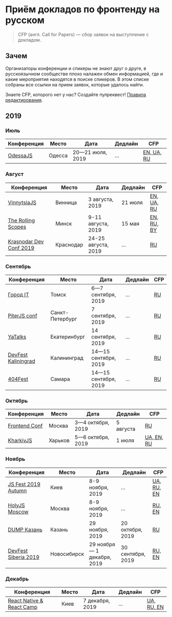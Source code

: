 # Приём докладов по фронтенду на русском

> CFP (англ. Call for Papers) — сбор заявок на выступление с докладом.

## Зачем

Организаторы конференции и спикеры не знают друг о друге,
в русскоязычном сообществе плохо налажен обмен информацией,
где и какие мероприятия находятся в поиске спикеров.
В этом списке собраны все ссылки на прием заявок, которые удалось найти.

Знаете CFP, которого нет у нас? Создайте пулреквест! [Правила редактирования](CONTRIBUTION.md).

## 2019

### Июль

| Конференция | Место | Дата | Дедлайн | CFP |
| ---------- | -------- | ---- | ------------------- | ------------------------ |
| [OdessaJS](http://odessajs.org/) | Одесса | 20—21 июля, 2019 | … | [EN, UA, RU](https://docs.google.com/forms/d/e/1FAIpQLSeQqU4iM-vBx6VRWHQcE1zKh3LW4KZ5231Oe0dQx-neBrrc3g/viewform) |

### Август

| Конференция | Место | Дата | Дедлайн | CFP |
| ---------- | -------- | ---- | ------------------- | ------------------------ |
| [VinnytsiaJS](http://vinnytsiajs.org/) | Винница | 3 августа, 2019 | 21 июля | [EN, UA, RU](http://vinnytsiajs.org/call-for-papers/) |
| [The Rolling Scopes](https://rsconf.by/) | Минск | 9-11 августа, 2019 | 15 мая | [EN, RU, BY](https://docs.google.com/forms/d/e/1FAIpQLSe1Mx_HLnAm09pB0ngzx_eCBJg29mzUdM0dLfE2BfhjdaCy6A/viewform) |
| [Krasnodar Dev Conf 2019](https://krd.dev/events/14) | Краснодар | 24-25 августа, 2019 | … | [RU](https://forms.yandex.ru/u/5c9e04c219621d276214ff7a/) |


### Сентябрь

| Конференция | Место | Дата | Дедлайн | CFP |
| ---------- | -------- | ---- | ------------------- | ------------------------ |
| [Город IT](http://gorod.it/) | Томск | 6—7 сентября, 2019 | … | [RU](http://gorod.it/) |
| [PiterJS conf](https://conf.piterjs.org/?utm_source=twitter.com&utm_medium=social&utm_campaign=cfpform) | Санкт-Петербург | 7 сентября, 2019 | … | [RU](https://docs.google.com/forms/d/e/1FAIpQLSc7qjECJjJXNmlaqgDboAnvsXZyo5K1w6ZVqejEoYmxEwpc7w/viewform) |
| [YaTalks](https://events.yandex.ru/events/meetings/14-sep-2019/) | Екатеринбург | 14 сентября, 2019 | … | [RU](https://forms.yandex.ru/surveys/10012640/) |
| [DevFest Kaliningrad](http://devfest.kantiana.ru/) | Калининград | 14—15 сентября, 2019 | … | [RU](http://devfest.kantiana.ru/speakers) |
| [404Fest](https://2019.404fest.ru/) | Самара | 14—15 сентября, 2019 | … | [RU](https://docs.google.com/forms/d/e/1FAIpQLScKE6sONDlZE9NXqBAyiP61sxJaIekFMdTAV4A6CMntbBVSqg/viewform) |

### Октябрь

| Конференция | Место | Дата | Дедлайн | CFP |
| ---------- | -------- | ---- | ------------------- | ------------------------ |
| [Frontend Conf](http://frontendconf.ru/moscow/2019) | Москва | 3—4 октября, 2019 | 5 августа | [RU](https://conf.ontico.ru/lectures/propose?conference=fc2019-moscow) |
| [KharkivJS](https://kharkivjs.org/) | Харьков | 5—6 октября, 2019 | 1 июля | [UA, EN, RU](https://docs.google.com/forms/d/e/1FAIpQLSdheoMEKIdJdpLXDGAjYZtZsIbWMiZQ7iZR7biBwfbTUnxYkg/viewform) |

### Ноябрь

| Конференция | Место | Дата | Дедлайн | CFP |
| ---------- | -------- | ---- | ------------------- | ------------------------ |
| [JS Fest 2019 Autumn](http://jsfest.com.ua/) | Киев | 8-9 ноября, 2019 | … | [UA](http://jsfest.com.ua/speakers.html), [RU](http://jsfest.com.ua/speakers_rus.html), [EN](http://jsfest.com.ua/speakers_eng.html) |
| [HolyJS Moscow](https://holyjs-moscow.ru/) | Москва | 8-9 ноября, 2019 | … | [RU](https://holyjs-moscow.ru/callforpapers/), [EN](https://holyjs-moscow.ru/en/callforpapers/) |
| [DUMP Казань](https://dump-kazan.ru/) | Казань | 29 ноября, 2019 | 20 октября, 2019 | [RU](https://dump-kazan.ru/) |
| [DevFest Siberia 2019](https://gdg-siberia.com/) | Новосибирск | 29 ноября — 1 декабря, 2019 | 30 сентября, 2019 | [RU, EN](https://www.papercall.io/dfsiberia19) |

### Декабрь

| Конференция | Место | Дата | Дедлайн | CFP |
| ---------- | -------- | ---- | ------------------- | ------------------------ |
| [React Native & React Camp](http://2019.reactnative.com.ua/) | Киев | 7 декабря, 2019 | … | [UA, RU, EN](http://2019.reactnative.com.ua/call-for-paper) |

